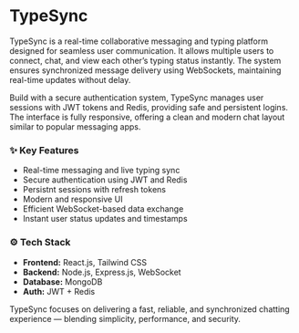 # TypeSync

TypeSync is a real-time collaborative messaging and typing platform designed for seamless user communication. It allows multiple users to connect, chat, and view each other’s typing status instantly. The system ensures synchronized message delivery using WebSockets, maintaining real-time updates without delay.

Build with a secure authentication system, TypeSync manages user sessions with JWT tokens and Redis, providing safe and persistent logins. The interface is fully responsive, offering a clean and modern chat layout similar to popular messaging apps.

### ✨ Key Features
- Real-time messaging and live typing sync  
- Secure authentication using JWT and Redis  
- Persistnt sessions with refresh tokens  
- Modern and responsive UI  
- Efficient WebSocket-based data exchange  
- Instant user status updates and timestamps  

### ⚙️ Tech Stack
- **Frontend:** React.js, Tailwind CSS  
- **Backend:** Node.js, Express.js, WebSocket  
- **Database:** MongoDB  
- **Auth:** JWT + Redis  

TypeSync focuses on delivering a fast, reliable, and synchronized chatting experience — blending simplicity, performance, and security.
